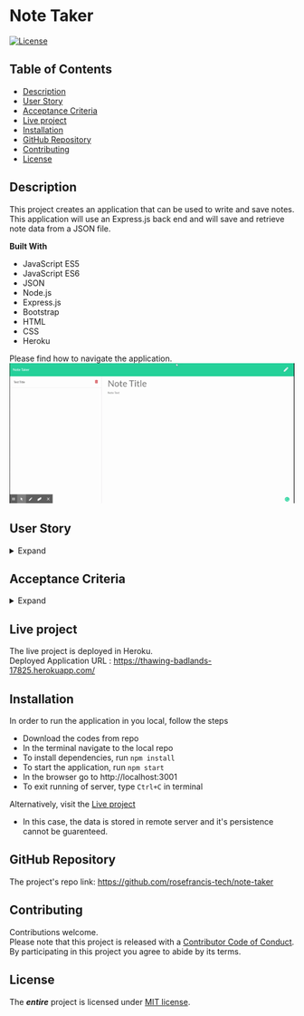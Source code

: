 # Note Taker
[![License](https://img.shields.io/badge/License-MIT-yellow)](https://choosealicense.com/licenses/mit/) 

## Table of Contents
* [Description](#Description)
* [User Story](#User-Story)
* [Acceptance Criteria](#Acceptance-Criteria)
* [Live project](#Live-project)
* [Installation](#Installation)
* [GitHub Repository](#GitHub-Repository)
* [Contributing](#Contributing)
* [License](#License)

## Description
This project creates an application that can be used to write and save notes. This application will use an Express.js back end and will save and retrieve note data from a JSON file.

**Built With**
* JavaScript ES5  
* JavaScript ES6  
* JSON
* Node.js  
* Express.js
* Bootstrap
* HTML
* CSS
* Heroku

Please find how to navigate the application.  
![Note-taker](/assets/images/Note-taker.gif "Note-taker navigation")

## User Story

<details>
<summary>Expand</summary>  

    AS A small business owner
    I WANT to be able to write and save notes
    SO THAT I can organize my thoughts and keep track of tasks I need to complete
</details>

## Acceptance Criteria

<details>
<summary>Expand</summary>  

    GIVEN a note-taking application
    WHEN I open the Note Taker
    THEN I am presented with a landing page with a link to a notes page
    WHEN I click on the link to the notes page
    THEN I am presented with a page with existing notes listed in the left-hand column, plus empty fields to enter a new note title and the note’s text in the right-hand column
    WHEN I enter a new note title and the note’s text
    THEN a Save icon appears in the navigation at the top of the page
    WHEN I click on the Save icon
    THEN the new note I have entered is saved and appears in the left-hand column with the other existing notes
    WHEN I click on an existing note in the list in the left-hand column
    THEN that note appears in the right-hand column
    WHEN I click on the Write icon in the navigation at the top of the page
    THEN I am presented with empty fields to enter a new note title and the note’s text in the right-hand column
</details>

## Live project
The live project is deployed in Heroku.  
Deployed Application URL : https://thawing-badlands-17825.herokuapp.com/

## Installation
In order to run the application in you local, follow the steps
* Download the codes from repo
* In the terminal navigate to the local repo 
* To install dependencies, run `npm install`
* To start the application, run `npm start`
* In the browser go to http://localhost:3001
* To exit running of server, type `Ctrl+C` in terminal  

Alternatively, visit the [Live project](https://thawing-badlands-17825.herokuapp.com/)
* In this case, the data is stored in remote server and it's persistence cannot be guarenteed.

## GitHub Repository
The project's repo link: https://github.com/rosefrancis-tech/note-taker

## Contributing
Contributions welcome.  
Please note that this project is released with a [Contributor Code of Conduct](https://www.contributor-covenant.org/version/2/0/code_of_conduct/ "contributor-covenant.org"). By participating in this project you agree to abide by its terms.

## License   
The ***entire*** project is licensed under [MIT license](https://choosealicense.com/licenses/mit/).      
